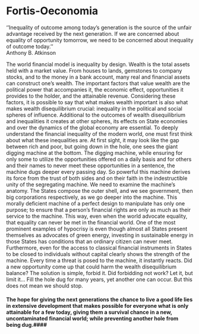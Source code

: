 # Fortis-Oeconomia
‘’Inequality of outcome among today’s generation is the source of the unfair advantage received by the next generation. If we are concerned about equality of opportunity tomorrow, we need to be concerned about inequality of outcome today.’’   
                             Anthony B. Atkinson

   The world financial model is inequality by design. Wealth is the total assets held with a market value.
From houses to lands, gemstones to company stocks, and to the money in a bank account, many real and financial assets can construct one’s wealth. 
The important factors that value wealth are the political power that accompanies it, the economic effect, opportunities it provides to the holder, and the attainable revenue.
Considering these factors, it is possible to say that what makes wealth important is also what makes wealth disequilibrium crucial: inequality in the political and social spheres of influence.
Additional to the outcomes of wealth disequilibrium and inequalities it creates at other spheres, its effects on State economies and over the dynamics of the global economy are essential.
To deeply understand the financial inequality of the modern world, one must first think about what these inequalities are.
At first sight, it may look like the gap between rich and poor, but going down in the hole, one sees the giant digging machine at the bottom.
The digging machine, while ensuring for only some to utilize the opportunities offered on a daily basis and for others and their names to never meet these opportunities in a sentence, the machine dugs deeper every passing day.
So powerful this machine derives its force from the trust of both sides and on their faith in the indestructible unity of the segregating machine.
We need to examine the machine’s anatomy.
The States compose the outer shell, and we see government, then big corporations respectively, as we go deeper into the machine.
This morally deficient machine of a perfect design to manipulate has only one purpose; to ensure that a person’s financial rights are only as much as their service to the machine.
This way, even when the world advocate equality, that equality can never be met in the financial world.
   One of the most prominent examples of hypocrisy is even though almost all States present themselves as advocates of green energy, investing in sustainable energy in those States has conditions that an ordinary citizen can never meet.
Furthermore, even for the access to classical financial instruments in States to be closed to individuals without capital clearly shows the strength of the machine.
Every time a threat is posed to the machine, it instantly reacts.
Did a new opportunity come up that could harm the wealth disequilibrium balance?
The solution is simple, forbid it. Did forbidding not work? Let it, but limit it…
Fill the hole dug for many years, yet another one can occur. But this does not mean we should stop.


#### The hope for giving the next generations the chance to live a good life lies in extensive development that makes possible for everyone what is only attainable for a few today, giving them a survival chance in a new, uncontaminated financial world; while preventing another hole from being dug.####
    
